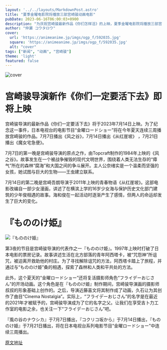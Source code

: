 ```yaml
---
layout: '../../layouts/MarkdownPost.astro'
title: "夏季金曜电影院将播放三部宫崎骏动画电影"
pubDate: 2023-06-16T06:00:03+0900
description: "为庆祝宫崎骏最新作品《你们怎样活》的上映，夏季金曜电影院将播放三部宫崎骏的动画电影。分别是7月7日的《风之谷》、7月14日的《从樱丘坡出发》和7月21日的《魔女宅急便》。"
author: "仲瀬 コウタロウ"
cover:
  url: 'https://animeanime.jp/imgs/ogp_f/592035.jpg'
  square: 'https://animeanime.jp/imgs/ogp_f/592035.jpg'
  alt: "cover"
tags: ["新闻", "动画", "宫崎骏"]
theme: 'light'
featured: false
---
```


![cover](https://animeanime.jp/imgs/ogp_f/592035.jpg)

# 宫崎骏导演新作《你们一定要活下去》即将上映

宫崎骏导演的最新作品《你们一定要活下去》将于2023年7月14日上映。为了纪念这一事件，日本电视台的电影节目“金曜ロードショー”将在今年夏天连续三周播放宫崎骏的作品。7月7日播出《风之谷》，7月14日播出《从红崖坡》 ，7月21日播出《魔女宅急便》。

7月7日的第一晚是宫崎骏导演的原点之作，由Topcraft制作的1984年上映的《风之谷》。故事发生在一个被战争摧毁的现代文明世界，围绕着人类无法生存的“瘴气”所在的森林“腐海”和大国之间的争斗展开。主人公奈绪实是一个温柔而坚强的女孩，她试图与巨大的生物——王虫建立联系。

7月14日的第二晚是宫崎吾朗导演于2011年上映的青春物语《从红崖坡》。这部电影改编自一部少女漫画，讲述了在横滨上学的16岁少女海与保护历史文化部门建筑的少年俊相遇的故事。海和俊在一起活动时逐渐产生了感情，但两人的命运却发生了巨大的变化。
# 『もののけ姫』

![『もののけ姫』](https://animeanime.jp/imgs/zoom/592041.jpg)

第3夜的节目是宫崎骏导演的代表作之一『もののけ姫』。1997年上映时打破了日本电影的票房记录。故事讲述生活在北方部落的青年阿西塔卡，被“咒怨神”所诅咒，被迫离开救助他的村庄。为了寻找解除诅咒的方法，阿西塔卡踏上了旅程，并通过与“もののけ姫”桑的相遇，探索了森林和人类和平共处的方法。

此外，这个夏天的“金曜ロードショー”还将复活摄影师角色“フライデーおじさん”的开场动画。这个角色是在『もののけ姫』制作期间，宫崎骏导演画的摄影师叔叔的形象基础上创作的。之后，导演近藤喜文将其制作成了动画，久石让为其创作了曲目“Cinema Nostalgia”。实际上，“フライデーおじさん”的名字是在最近的2021年才被赋予的，宫崎骏导演成为了它的名字之父。让我们在享受吉卜力工作室的电影之余，也关注一下“フライデーおじさん”吧。

『風の谷のナウシカ』于7月7日播出，『コクリコ坂から』于7月14日播出，『もののけ姫』于7月21日播出，将在日本电视台系列电影节目“金曜ロードショー”中连续三周播出。

  [原文地址](https://animeanime.jp/article/2023/06/16/77946.html)